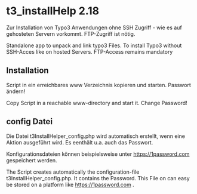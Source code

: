 # t3_installHelp 2.18
Zur Installation von Typo3 Anwendungen ohne SSH Zugriff - wie es auf gehosteten Servern vorkommt. FTP-Zugriff ist nötig.

Standalone app to unpack and link typo3 Files.
To install Typo3 without SSH-Acces like  on hosted Servers. FTP-Access remains mandatory

## Installation
Script in ein erreichbares www Verzeichnis kopieren und starten. Passwort ändern!

Copy Script in a reachable www-directory and start it. Change Password!

## config Datei
Die Datei t3InstallHelper_config.php wird automatisch erstellt, wenn eine Aktion ausgeführt wird. Es eenthält u.a. auch das Passwort.

Konfigurationsdateien können beispielsweise unter https://1password.com gespeichert werden.

The Script creates automatically the configuration-file t3InstallHelper_config.php. It contains the Password. This File on can easy be stored on a platform like https://1password.com .
